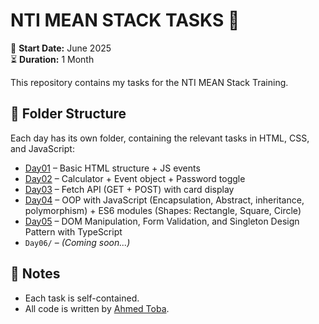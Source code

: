 # NTI MEAN STACK TASKS 🚀

📅 **Start Date:** June 2025  
⏳ **Duration:** 1 Month  

This repository contains my tasks for the NTI MEAN Stack Training.

## 📁 Folder Structure

Each day has its own folder, containing the relevant tasks in HTML, CSS, and JavaScript:

- [Day01](day1/) – Basic HTML structure + JS events
- [Day02](day2/) – Calculator + Event object + Password toggle
- [Day03](day3/) – Fetch API (GET + POST) with card display
- [Day04](day4/) – OOP with JavaScript (Encapsulation, Abstract, inheritance, polymorphism) + ES6 modules (Shapes: Rectangle, Square, Circle)
- [Day05](day5/) – DOM Manipulation, Form Validation, and Singleton Design Pattern with TypeScript
- `Day06/` – *(Coming soon...)*

## 📌 Notes
- Each task is self-contained.
- All code is written by [Ahmed Toba](https://github.com/ahmedtoba74).
